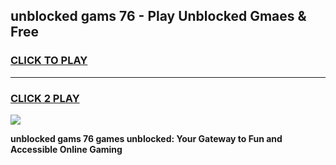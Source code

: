 
## unblocked gams 76 - Play Unblocked Gmaes & Free
<h3>
<a href="https://premium.freeplayer.one?title=unblocked_gams_76&ref=20F">CLICK TO PLAY</a></h3>
<hr>

<h3>
<a href="https://premium.freeplayer.one?title=unblocked_gams_76&ref=20F">CLICK 2 PLAY</a>
  
</h3>

<a href="https://premium.freeplayer.one?title=unblocked_gams_76&ref=20F/"><img src="https://clearcache.store/games.png"></a>


**unblocked gams 76 games unblocked: Your Gateway to Fun and Accessible Online Gaming**
